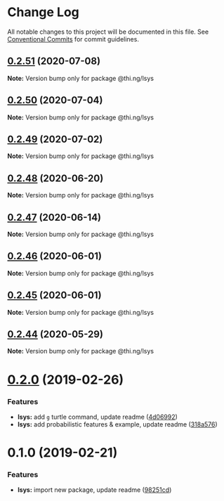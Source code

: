 # Change Log

All notable changes to this project will be documented in this file.
See [Conventional Commits](https://conventionalcommits.org) for commit guidelines.

## [0.2.51](https://github.com/thi-ng/umbrella/compare/@thi.ng/lsys@0.2.50...@thi.ng/lsys@0.2.51) (2020-07-08)

**Note:** Version bump only for package @thi.ng/lsys





## [0.2.50](https://github.com/thi-ng/umbrella/compare/@thi.ng/lsys@0.2.49...@thi.ng/lsys@0.2.50) (2020-07-04)

**Note:** Version bump only for package @thi.ng/lsys





## [0.2.49](https://github.com/thi-ng/umbrella/compare/@thi.ng/lsys@0.2.48...@thi.ng/lsys@0.2.49) (2020-07-02)

**Note:** Version bump only for package @thi.ng/lsys





## [0.2.48](https://github.com/thi-ng/umbrella/compare/@thi.ng/lsys@0.2.47...@thi.ng/lsys@0.2.48) (2020-06-20)

**Note:** Version bump only for package @thi.ng/lsys





## [0.2.47](https://github.com/thi-ng/umbrella/compare/@thi.ng/lsys@0.2.46...@thi.ng/lsys@0.2.47) (2020-06-14)

**Note:** Version bump only for package @thi.ng/lsys





## [0.2.46](https://github.com/thi-ng/umbrella/compare/@thi.ng/lsys@0.2.45...@thi.ng/lsys@0.2.46) (2020-06-01)

**Note:** Version bump only for package @thi.ng/lsys





## [0.2.45](https://github.com/thi-ng/umbrella/compare/@thi.ng/lsys@0.2.44...@thi.ng/lsys@0.2.45) (2020-06-01)

**Note:** Version bump only for package @thi.ng/lsys





## [0.2.44](https://github.com/thi-ng/umbrella/compare/@thi.ng/lsys@0.2.43...@thi.ng/lsys@0.2.44) (2020-05-29)

**Note:** Version bump only for package @thi.ng/lsys





# [0.2.0](https://github.com/thi-ng/umbrella/compare/@thi.ng/lsys@0.1.0...@thi.ng/lsys@0.2.0) (2019-02-26)

### Features

* **lsys:** add `g` turtle command, update readme ([4d06992](https://github.com/thi-ng/umbrella/commit/4d06992))
* **lsys:** add probabilistic features & example, update readme ([318a576](https://github.com/thi-ng/umbrella/commit/318a576))

# 0.1.0 (2019-02-21)

### Features

* **lsys:** import new package, update readme ([98251cd](https://github.com/thi-ng/umbrella/commit/98251cd))
